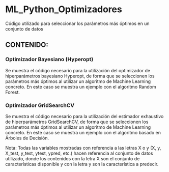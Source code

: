# ML_Python_Optimizadores

Código utilizado para seleccionar los parámetros más óptimos en un conjunto de datos

## CONTENIDO:

### Optimizador Bayesiano (Hyperopt)

Se muestra el código necesario para la utilización del optimizador de hiperparámetros bayesiano Hyperopt, de forma que se seleccionen los parámetros más óptimos al utilizar un algoritmo de Machine Learning concreto. En este caso se muestra un ejemplo con el algoritmo Random Forest.

### Optimizador GridSearchCV

Se muestra el código necesario para la utilización del estimador exhaustivo de hiperparámetros GridSearchCV, de forma que se seleccionen los parámetros más óptimos al utilizar un algoritmo de Machine Learning concreto. En este caso se muestra un ejemplo con el algoritmo basado en Árboles de Decisión.



Nota: Todas las variables mostradas con referencia a las letras X o y (X, y, X_test, y_test, ytest, ypred, etc.) hacen referencia al conjunto de datos utilizado, donde los contenidos con la letra X son el conjunto de características disponible y con la letra y son la característica a predecir.
